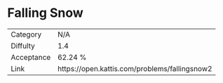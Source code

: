 # Falling Snow

<table>
    <tr>
        <td>Category</td>
        <td>N/A</td>
    </tr>
    <tr>
        <td>Diffulty</td>
        <td>1.4</td>
    </tr>
    <tr>
        <td>Acceptance</td>
        <td>62.24 %</td>
    </tr>
    <tr>
        <td>Link</td>
        <td>https://open.kattis.com/problems/fallingsnow2</td>
    </tr>
</table>